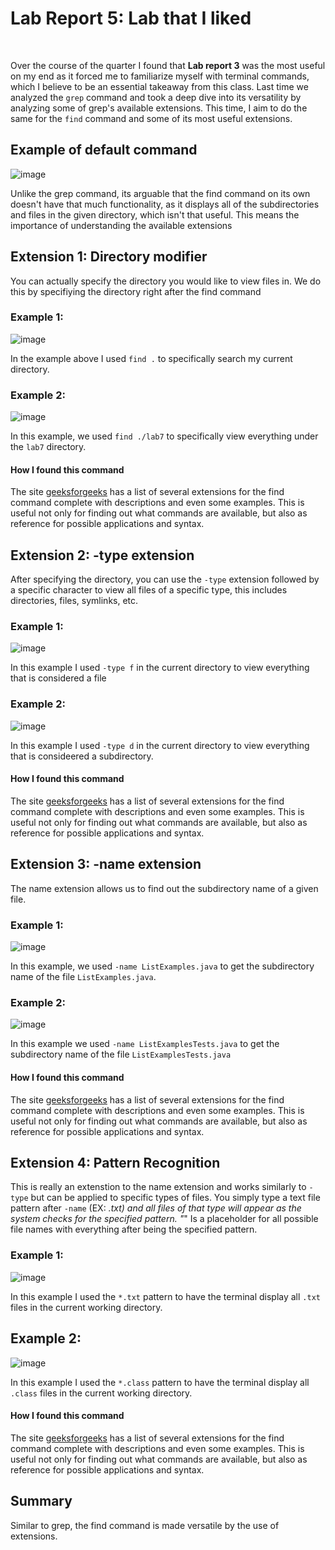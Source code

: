 # Lab Report 5: Lab that I liked  

<br> 

Over the course of the quarter I found that **Lab report 3** was the most useful on my end as it forced me to familiarize 
myself with terminal commands, which I believe to be an essential takeaway from this class. Last time we analyzed the `grep` command and took a deep dive into its versatility by analyzing some of grep's available extensions. This time, I aim to do the same for the `find` command and some of its most useful extensions. 

## Example of default command 

![image](https://user-images.githubusercontent.com/122556045/224853945-88f83e5a-0c99-425a-90ba-cf639a4c51f6.png)

Unlike the grep command, its arguable that the find command on its own doesn't have that much functionality, as it displays all of the 
subdirectories and files in the given directory, which isn't that useful. This means the importance of understanding the available extensions 

## Extension 1: Directory modifier 

You can actually specify the directory you would like to view files in. We do this by specifiying the directory right after the find 
command 

### Example 1: 

![image](https://user-images.githubusercontent.com/122556045/224855101-50195405-6559-4b0a-a234-a2a9b8dda456.png)

In the example above I used `find .` to specifically search my current directory. 

### Example 2: 

![image](https://user-images.githubusercontent.com/122556045/224855386-af97f527-0a03-42f3-8dcf-422d387f3b89.png) 

In this example, we used `find ./lab7` to specifically view everything under the `lab7` directory.  

#### How I found this command 

The site [geeksforgeeks](https://www.geeksforgeeks.org/find-command-in-linux-with-examples/) has a list of several extensions for the find command complete with descriptions and even some examples. This is useful not only for finding out what commands are available, but also as reference for possible applications and syntax. 

## Extension 2: -type extension 

After specifying the directory, you can use the `-type` extension followed by a specific character to view all 
files of a specific type, this includes directories, files, symlinks, etc. 

### Example 1:

![image](https://user-images.githubusercontent.com/122556045/224856402-958043c2-3585-4795-8ba3-64038b1f6ebe.png) 

In this example I used `-type f` in the current directory to view everything that is considered a file 

### Example 2: 

![image](https://user-images.githubusercontent.com/122556045/224856524-9a2995a1-5df0-4462-8973-550167558537.png) 

In this example I used `-type d` in the current directory to view everything that is consideered a subdirectory. 

#### How I found this command  

The site [geeksforgeeks](https://www.geeksforgeeks.org/find-command-in-linux-with-examples/) has a list of several extensions for the find command complete with descriptions and even some examples. This is useful not only for finding out what commands are available, but also as reference for possible applications and syntax. 

## Extension 3: -name extension 

The name extension allows us to find out the subdirectory name of a given file. 

### Example 1: 

![image](https://user-images.githubusercontent.com/122556045/224857273-0f84e462-da1f-45c2-b774-9600d55cb812.png) 

In this example, we used  `-name ListExamples.java` to get the subdirectory name of the file `ListExamples.java`. 

### Example 2: 

![image](https://user-images.githubusercontent.com/122556045/224857569-eceb40a8-def6-40a7-9c83-d1a03135729c.png) 

In this example we used `-name ListExamplesTests.java` to get the subdirectory name of the file `ListExamplesTests.java` 

#### How I found this command   

The site [geeksforgeeks](https://www.geeksforgeeks.org/find-command-in-linux-with-examples/) has a list of several extensions for the find command complete with descriptions and even some examples. This is useful not only for finding out what commands are available, but also as reference for possible applications and syntax. 

## Extension 4: Pattern Recognition 

This is really an extenstion to the name extension and works similarly to  `-type` but can be applied to specific types of files. 
You simply type a text file pattern after `-name` (EX: *.txt) and all files of that type will appear as the system checks for the specified pattern. "*" Is a placeholder for all possible file names with everything after being the specified pattern. 

### Example 1: 

![image](https://user-images.githubusercontent.com/122556045/224858997-6fa68848-21b0-43ea-a30c-98e2c0b54661.png) 

In this example I used the `*.txt` pattern to have the terminal display all `.txt` files in the current working directory. 

## Example 2: 

![image](https://user-images.githubusercontent.com/122556045/224859150-f4dfc5e7-1e3a-4847-bea3-2ba2057a481a.png)

In this example I used the `*.class` pattern to have the terminal display all `.class` files in the current working directory.  

#### How I found this command   

The site [geeksforgeeks](https://www.geeksforgeeks.org/find-command-in-linux-with-examples/) has a list of several extensions for the find command complete with descriptions and even some examples. This is useful not only for finding out what commands are available, but also as reference for possible applications and syntax. 


## Summary 

Similar to grep, the find command is made versatile by the use of extensions.

